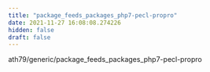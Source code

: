 ```yaml
---
title: "package_feeds_packages_php7-pecl-propro"
date: 2021-11-27 16:08:08.274226
hidden: false
draft: false
---
```


ath79/generic/package_feeds_packages_php7-pecl-propro

